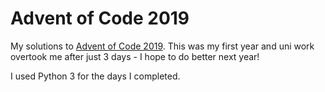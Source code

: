 # Advent of Code 2019

My solutions to [Advent of Code 2019](https://adventofcode.com/2019). This was my first year and uni work overtook me after just 3 days - I hope to do better next year!

I used Python 3 for the days I completed.
